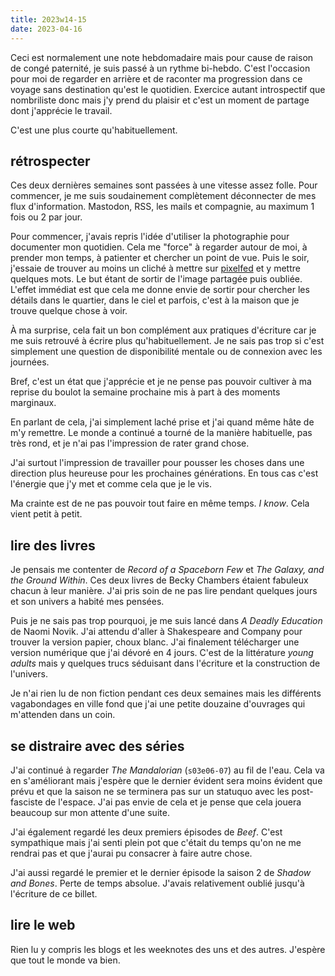 ```yaml
---
title: 2023w14-15
date: 2023-04-16
---
```


Ceci est normalement une note hebdomadaire mais pour cause de raison de congé paternité, je suis passé à un rythme bi-hebdo.
C'est l'occasion pour moi de regarder en arrière et de raconter ma progression dans ce voyage sans destination qu'est le quotidien.
Exercice autant introspectif que nombriliste donc mais j'y prend du plaisir et c'est un moment de partage dont j'apprécie le travail.

C'est une plus courte qu'habituellement.

## rétrospecter

Ces deux dernières semaines sont passées à une vitesse assez folle.
Pour commencer, je me suis soudainement complètement déconnecter de mes flux d'information.
Mastodon, RSS, les mails et compagnie, au maximum 1 fois ou 2 par jour.

Pour commencer, j'avais repris l'idée d'utiliser la photographie pour documenter mon quotidien.
Cela me "force" à regarder autour de moi, à prender mon temps, à patienter et chercher un point de vue.
Puis le soir, j'essaie de trouver au moins un cliché à mettre sur [pixelfed](https://pix.diaspodon.fr/tk) et y mettre quelques mots.
Le but étant de sortir de l'image partagée puis oubliée.
L'effet immédiat est que cela me donne envie de sortir pour chercher les détails dans le quartier, dans le ciel et parfois, c'est à la maison que je trouve quelque chose à voir.

À ma surprise, cela fait un bon complément aux pratiques d'écriture car je me suis retrouvé à écrire plus qu'habituellement.
Je ne sais pas trop si c'est simplement une question de disponibilité mentale ou de connexion avec les journées.

Bref, c'est un état que j'apprécie et je ne pense pas pouvoir cultiver à ma reprise du boulot la semaine prochaine mis à part à des moments marginaux.

En parlant de cela, j'ai simplement laché prise et j'ai quand même hâte de m'y remettre.
Le monde a continué a tourné de la manière habituelle, pas très rond, et je n'ai pas l'impression de rater grand chose.

J'ai surtout l'impression de travailler pour pousser les choses dans une direction plus heureuse pour les prochaines générations.
En tous cas c'est l'énergie que j'y met et comme cela que je le vis.

Ma crainte est de ne pas pouvoir tout faire en même temps.
*I know*.
Cela vient petit à petit.


## lire des livres

Je pensais me contenter de *Record of a Spaceborn Few* et *The Galaxy, and the Ground Within*.
Ces deux livres de Becky Chambers étaient fabuleux chacun à leur manière.
J'ai pris soin de ne pas lire pendant quelques jours et son univers a habité mes pensées.

Puis je ne sais pas trop pourquoi, je me suis lancé dans *A Deadly Education* de Naomi Novik.
J'ai attendu d'aller à Shakespeare and Company pour trouver la version papier, choux blanc.
J'ai finalement télécharger une version numérique que j'ai dévoré en 4 jours.
C'est de la littérature *young adults* mais y quelques trucs séduisant dans l'écriture et la construction de l'univers.

Je n'ai rien lu de non fiction pendant ces deux semaines mais les différents vagabondages en ville fond que j'ai une petite douzaine d'ouvrages qui m'attenden dans un coin.


## se distraire avec des séries

J'ai continué à regarder *The Mandalorian* (`s03e06-07`) au fil de l'eau.
Cela va en s'améliorant mais j'espère que le dernier évident sera moins évident que prévu et que la saison ne se terminera pas sur un statuquo avec les post-fasciste de l'espace.
J'ai pas envie de cela et je pense que cela jouera beaucoup sur mon attente d'une suite.

J'ai également regardé les deux premiers épisodes de *Beef*.
C'est sympathique mais j'ai senti plein pot que c'était du temps qu'on ne me rendrai pas et que j'aurai pu consacrer à faire autre chose.

J'ai aussi regardé le premier et le dernier épisode la saison 2 de *Shadow and Bones*.
Perte de temps absolue.
J'avais relativement oublié jusqu'à l'écriture de ce billet.


## lire le web

Rien lu y compris les blogs et les weeknotes des uns et des autres.
J'espère que tout le monde va bien.
